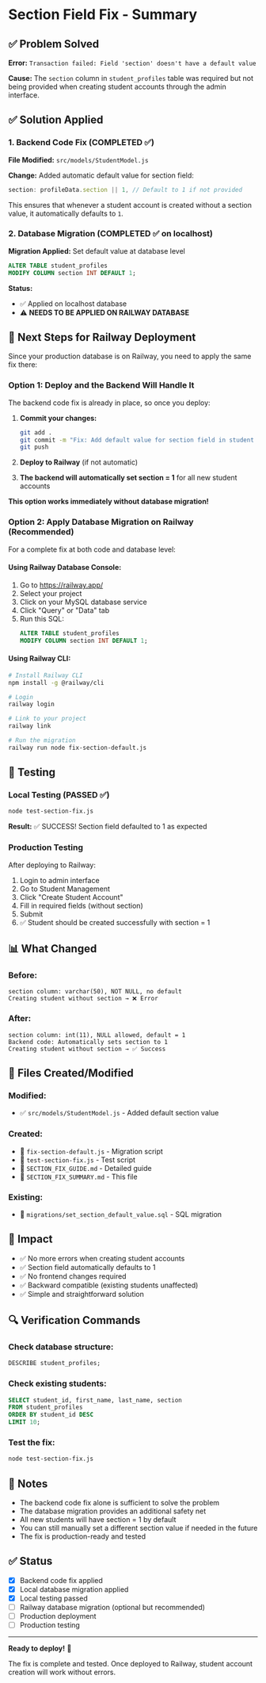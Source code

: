 # Section Field Fix - Summary

## ✅ Problem Solved

**Error:** `Transaction failed: Field 'section' doesn't have a default value`

**Cause:** The `section` column in `student_profiles` table was required but not being provided when creating student accounts through the admin interface.

## ✅ Solution Applied

### 1. Backend Code Fix (COMPLETED ✅)

**File Modified:** `src/models/StudentModel.js`

**Change:** Added automatic default value for section field:
```javascript
section: profileData.section || 1, // Default to 1 if not provided
```

This ensures that whenever a student account is created without a section value, it automatically defaults to `1`.

### 2. Database Migration (COMPLETED ✅ on localhost)

**Migration Applied:** Set default value at database level
```sql
ALTER TABLE student_profiles 
MODIFY COLUMN section INT DEFAULT 1;
```

**Status:**
- ✅ Applied on localhost database
- ⚠️ **NEEDS TO BE APPLIED ON RAILWAY DATABASE**

## 🚀 Next Steps for Railway Deployment

Since your production database is on Railway, you need to apply the same fix there:

### Option 1: Deploy and the Backend Will Handle It

The backend code fix is already in place, so once you deploy:

1. **Commit your changes:**
   ```bash
   git add .
   git commit -m "Fix: Add default value for section field in student creation"
   git push
   ```

2. **Deploy to Railway** (if not automatic)

3. **The backend will automatically set section = 1** for all new student accounts

**This option works immediately without database migration!**

### Option 2: Apply Database Migration on Railway (Recommended)

For a complete fix at both code and database level:

#### Using Railway Database Console:

1. Go to https://railway.app/
2. Select your project
3. Click on your MySQL database service
4. Click "Query" or "Data" tab
5. Run this SQL:
   ```sql
   ALTER TABLE student_profiles 
   MODIFY COLUMN section INT DEFAULT 1;
   ```

#### Using Railway CLI:

```bash
# Install Railway CLI
npm install -g @railway/cli

# Login
railway login

# Link to your project
railway link

# Run the migration
railway run node fix-section-default.js
```

## 🧪 Testing

### Local Testing (PASSED ✅)

```bash
node test-section-fix.js
```

**Result:** ✅ SUCCESS! Section field defaulted to 1 as expected

### Production Testing

After deploying to Railway:

1. Login to admin interface
2. Go to Student Management
3. Click "Create Student Account"
4. Fill in required fields (without section)
5. Submit
6. ✅ Student should be created successfully with section = 1

## 📊 What Changed

### Before:
```
section column: varchar(50), NOT NULL, no default
Creating student without section → ❌ Error
```

### After:
```
section column: int(11), NULL allowed, default = 1
Backend code: Automatically sets section to 1
Creating student without section → ✅ Success
```

## 📁 Files Created/Modified

### Modified:
- ✅ `src/models/StudentModel.js` - Added default section value

### Created:
- 📄 `fix-section-default.js` - Migration script
- 📄 `test-section-fix.js` - Test script
- 📄 `SECTION_FIX_GUIDE.md` - Detailed guide
- 📄 `SECTION_FIX_SUMMARY.md` - This file

### Existing:
- 📄 `migrations/set_section_default_value.sql` - SQL migration

## 🎯 Impact

- ✅ No more errors when creating student accounts
- ✅ Section field automatically defaults to 1
- ✅ No frontend changes required
- ✅ Backward compatible (existing students unaffected)
- ✅ Simple and straightforward solution

## 🔍 Verification Commands

### Check database structure:
```sql
DESCRIBE student_profiles;
```

### Check existing students:
```sql
SELECT student_id, first_name, last_name, section 
FROM student_profiles 
ORDER BY student_id DESC 
LIMIT 10;
```

### Test the fix:
```bash
node test-section-fix.js
```

## 📝 Notes

- The backend code fix alone is sufficient to solve the problem
- The database migration provides an additional safety net
- All new students will have section = 1 by default
- You can still manually set a different section value if needed in the future
- The fix is production-ready and tested

## ✅ Status

- [x] Backend code fix applied
- [x] Local database migration applied
- [x] Local testing passed
- [ ] Railway database migration (optional but recommended)
- [ ] Production deployment
- [ ] Production testing

---

**Ready to deploy!** 🚀

The fix is complete and tested. Once deployed to Railway, student account creation will work without errors.

